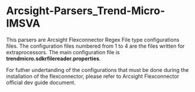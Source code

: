 # Arcsight-Parsers_Trend-Micro-IMSVA

This parsers are Arcsight Flexconnector Regex File type configurations files. The configuration files numbered from 1 to 4 are the files written for extraprocessors. The main configuration file is **trendmicro.sdkrfilereader.properties**. 

For futher undertanding of the configurations that must be done during the installation of the flexconnector, please refer to Arcsight Flexconnector official dev guide document.

